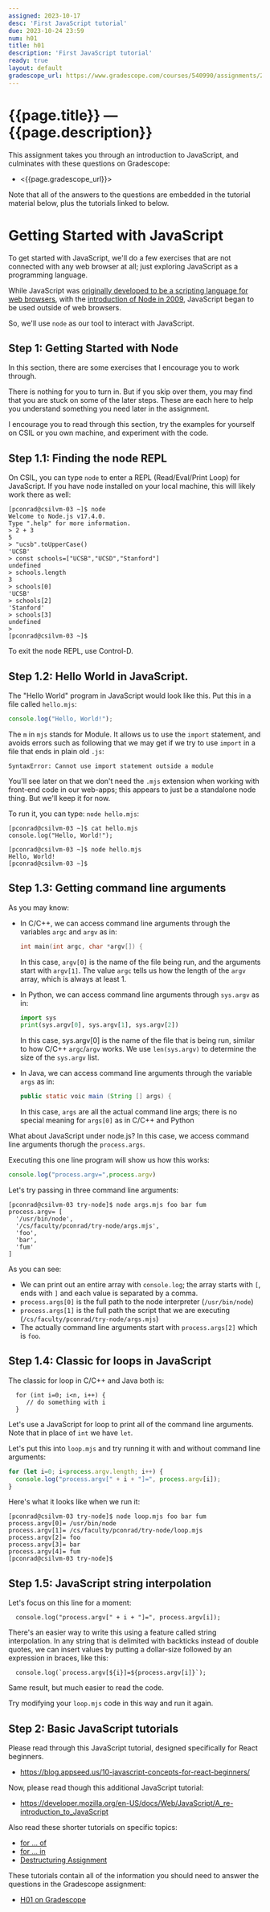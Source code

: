 ```yaml
---
assigned: 2023-10-17
desc: 'First JavaScript tutorial'
due: 2023-10-24 23:59
num: h01
title: h01
description: 'First JavaScript tutorial'
ready: true
layout: default
gradescope_url: https://www.gradescope.com/courses/540990/assignments/2989838
---
```


# {{page.title}} — {{page.description}}


This assignment takes you through an introduction to JavaScript, and culminates with these questions on Gradescope:

* <{{page.gradescope_url}}>

Note that all of the answers to the questions are embedded in the tutorial material below, plus the tutorials linked to below.

# Getting Started with JavaScript

To get started with JavaScript, we'll do a few exercises that are not connected with any web browser at all; just exploring JavaScript 
as a programming language.

While JavaScript was [originally developed to be a scripting language for web browsers](https://en.wikipedia.org/wiki/JavaScript#Creation_at_Netscape), with the [introduction of
Node in 2009](https://en.wikipedia.org/wiki/JavaScript#Reaching_maturity), JavaScript began to be used outside of web browsers.

So, we'll use `node` as our tool to interact with JavaScript.

## Step 1: Getting Started with Node

In this section, there are some exercises that I encourage you to work through.

There is nothing for you to turn in.  But if you skip over them, you may find that you are stuck on 
some of the later steps.  These are each here to help you understand something you need later in the
assignment.

I encourage you to read through this section, try the examples for yourself on CSIL or you own machine,
and experiment with the code.

## Step 1.1: Finding the node REPL

On CSIL, you can type `node` to enter a REPL (Read/Eval/Print Loop) for JavaScript.  If you have node installed on your local machine, this will 
likely work there as well:

```
[pconrad@csilvm-03 ~]$ node
Welcome to Node.js v17.4.0.
Type ".help" for more information.
> 2 + 3
5
> "ucsb".toUpperCase()
'UCSB'
> const schools=["UCSB","UCSD","Stanford"]
undefined
> schools.length
3
> schools[0]
'UCSB'
> schools[2]
'Stanford'
> schools[3]
undefined
> 
[pconrad@csilvm-03 ~]$ 
```

To exit the node REPL, use Control-D.

## Step 1.2: Hello World in JavaScript.

The "Hello World" program in JavaScript would look like this.  Put this in a file called `hello.mjs`:

```js
console.log("Hello, World!");
```

The `m` in `mjs` stands for Module.  It allows us to use the `import` statement, and avoids errors such as following that we may get if we try
to use `import` in a file that ends in plain old `.js`:

```
SyntaxError: Cannot use import statement outside a module
```

You'll see later on that we don't need the `.mjs` extension when working with front-end code in our web-apps; this appears to just be a 
standalone node thing.  But we'll keep it for now.


To run it, you can type: `node hello.mjs`:

```
[pconrad@csilvm-03 ~]$ cat hello.mjs 
console.log("Hello, World!");

[pconrad@csilvm-03 ~]$ node hello.mjs
Hello, World!
[pconrad@csilvm-03 ~]$ 
```

## Step 1.3: Getting command line arguments

As you may know:
* In C/C++, we can access command line arguments through the variables `argc` and `argv`  as in:
  ```cpp
  int main(int argc, char *argv[]) { 
  ```
  In this case, `argv[0]` is the name of the file being run, and the arguments start with `argv[1]`.
  The value `argc` tells us how the length of the `argv` array, which is always at least 1.
  
* In Python, we can access command line arguments through `sys.argv` as in:
  ```python
  import sys
  print(sys.argv[0], sys.argv[1], sys.argv[2])
  ```
  In this case, sys.argv[0] is the name of the file that is being run, similar to how C/C++ `argc`/`argv` works.   We use
  `len(sys.argv)` to determine the size of the `sys.argv` list.
* In Java, we can access command line arguments through the variable `args` as in:
  ```java
  public static voic main (String [] args) {
  ```
  In this case, `args` are all the actual command line args; there is no special meaning for `args[0]` as in C/C++ and Python
  
  
What about JavaScript under node.js?  In this case, we access command line arguments thorugh the `process.args`.

Executing this one line program will show us how this works:

```js
console.log("process.argv=",process.argv)
```

Let's try passing in three command line arguments:

```
[pconrad@csilvm-03 try-node]$ node args.mjs foo bar fum
process.argv= [
  '/usr/bin/node',
  '/cs/faculty/pconrad/try-node/args.mjs',
  'foo',
  'bar',
  'fum'
]
```

As you can see: 
* We can print out an entire array with `console.log`; the array starts with `[`, ends with `]` and each value is separated by a comma.
* `process.args[0]` is the full path to the node interpreter (`/usr/bin/node`)
* `process.args[1]` is the full path the script that we are executing (`/cs/faculty/pconrad/try-node/args.mjs`)
* The actually command line arguments start with `process.args[2]` which is `foo`.


## Step 1.4: Classic for loops in JavaScript

The classic for loop in C/C++ and Java both is:

```
  for (int i=0; i<n, i++) {
     // do something with i
  }
```

Let's use a JavaScript for loop to print all of the command line arguments.  Note that in place of `int` we have `let`.

Let's put this into `loop.mjs` and try running it with and without command line arguments:

```js
for (let i=0; i<process.argv.length; i++) {
  console.log("process.argv[" + i + "]=", process.argv[i]);
}
```

Here's what it looks like when we run it:

```
[pconrad@csilvm-03 try-node]$ node loop.mjs foo bar fum
process.argv[0]= /usr/bin/node
process.argv[1]= /cs/faculty/pconrad/try-node/loop.mjs
process.argv[2]= foo
process.argv[3]= bar
process.argv[4]= fum
[pconrad@csilvm-03 try-node]$ 
```

## Step 1.5: JavaScript string interpolation

Let's focus on this line for a moment:

```
  console.log("process.argv[" + i + "]=", process.argv[i]);
```

There's an easier way to write this using a feature called string interpolation.  In any string that is delimited with backticks instead of
double quotes, we can insert values by putting a dollar-size followed by an expression in braces, like this:

```
  console.log(`process.argv[${i}]=${process.argv[i]}`);
```

Same result, but much easier to read the code.

Try modifying your `loop.mjs` code in this way and run it again.

## Step 2: Basic JavaScript tutorials


Please read through this JavaScript tutorial, designed specifically for React beginners.

* <https://blog.appseed.us/10-javascript-concepts-for-react-beginners/>

Now, please read though this additional JavaScript tutorial:

* <https://developer.mozilla.org/en-US/docs/Web/JavaScript/A_re-introduction_to_JavaScript>

Also read these shorter tutorials on specific topics:
* [for ... of](https://developer.mozilla.org/en-US/docs/Web/JavaScript/Reference/Statements/for...of)
* [for ... in](https://developer.mozilla.org/en-US/docs/Web/JavaScript/Reference/Statements/for...in)
* [Destructuring Assignment](https://developer.mozilla.org/en-US/docs/Web/JavaScript/Reference/Operators/Destructuring_assignment)

These tutorials contain all of the information you should need to answer the questions in the Gradescope assignment:

* [H01 on Gradescope]({{page.gradescope_url}})
